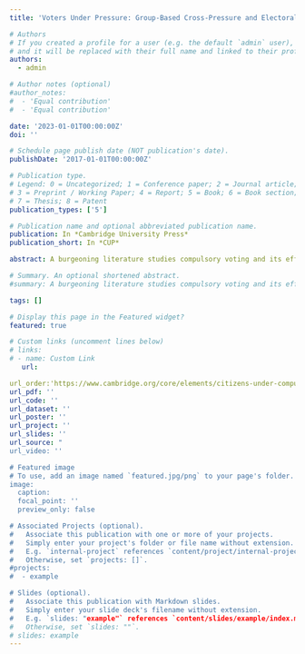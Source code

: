 ```yaml
---
title: 'Voters Under Pressure: Group-Based Cross-Pressure and Electoral Volatility'

# Authors
# If you created a profile for a user (e.g. the default `admin` user), write the username (folder name) here
# and it will be replaced with their full name and linked to their profile.
authors:
  - admin

# Author notes (optional)
#author_notes:
#  - 'Equal contribution'
#  - 'Equal contribution'

date: '2023-01-01T00:00:00Z'
doi: ''

# Schedule page publish date (NOT publication's date).
publishDate: '2017-01-01T00:00:00Z'

# Publication type.
# Legend: 0 = Uncategorized; 1 = Conference paper; 2 = Journal article;
# 3 = Preprint / Working Paper; 4 = Report; 5 = Book; 6 = Book section;
# 7 = Thesis; 8 = Patent
publication_types: ['5']

# Publication name and optional abbreviated publication name.
publication: In *Cambridge University Press*
publication_short: In *CUP*

abstract: A burgeoning literature studies compulsory voting and its effects on turnout, but we know very little about how compulsory voting works in practice. In this Element, the authors fill this gap by providing an in-depth discussion of compulsory voting rules and their enforcement in Australia, Belgium, and Brazil. By analysing comparable public opinion data from these three countries, they shed light on citizens' attitudes toward compulsory voting. The Element examines citizens' perceptions, their knowledge of the system, and whether they support it. The authors connect this with information on citizens' reported turnout and vote choice to assess who is affected by mandatory voting and why. The work clarifies that there is no single system of compulsory voting. Each country has its own set of rules, and most voters are unaware of how they are enforced.

# Summary. An optional shortened abstract.
#summary: A burgeoning literature studies compulsory voting and its effects on turnout, but we know very little about how compulsory voting works in practice. In this Element, the authors fill this gap by providing an in-depth discussion of compulsory voting rules and their enforcement in Australia, Belgium, and Brazil. ...

tags: []

# Display this page in the Featured widget?
featured: true

# Custom links (uncomment lines below)
# links:
# - name: Custom Link
   url: 

url_order:'https://www.cambridge.org/core/elements/citizens-under-compulsory-voting-a-threecountry-study/40D2863BDA4F46DABD53E1831BA4BA16'
url_pdf: ''
url_code: ''
url_dataset: ''
url_poster: ''
url_project: ''
url_slides: ''
url_source: "
url_video: ''

# Featured image
# To use, add an image named `featured.jpg/png` to your page's folder.
image:
  caption: 
  focal_point: ''
  preview_only: false

# Associated Projects (optional).
#   Associate this publication with one or more of your projects.
#   Simply enter your project's folder or file name without extension.
#   E.g. `internal-project` references `content/project/internal-project/index.md`.
#   Otherwise, set `projects: []`.
#projects:
#  - example

# Slides (optional).
#   Associate this publication with Markdown slides.
#   Simply enter your slide deck's filename without extension.
#   E.g. `slides: "example"` references `content/slides/example/index.md`.
#   Otherwise, set `slides: ""`.
# slides: example
---
```


